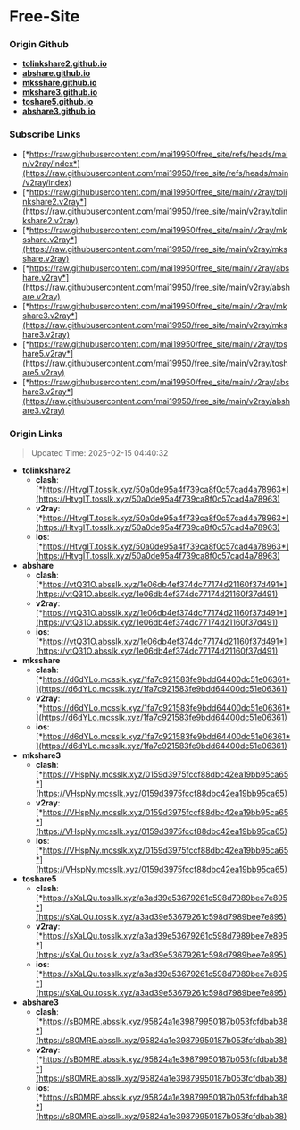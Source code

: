# Free-Site

### Origin Github

- [**tolinkshare2.github.io**](https://github.com/tolinkshare2/tolinkshare2.github.io)
- [**abshare.github.io**](https://github.com/abshare/abshare.github.io)
- [**mksshare.github.io**](https://github.com/mksshare/mksshare.github.io)
- [**mkshare3.github.io**](https://github.com/mkshare3/mkshare3.github.io)
- [**toshare5.github.io**](https://github.com/toshare5/toshare5.github.io)
- [**abshare3.github.io**](https://github.com/abshare3/abshare3.github.io)

### Subscribe Links

- [*https://raw.githubusercontent.com/mai19950/free_site/refs/heads/main/v2ray/index*](https://raw.githubusercontent.com/mai19950/free_site/refs/heads/main/v2ray/index)
- [*https://raw.githubusercontent.com/mai19950/free_site/main/v2ray/tolinkshare2.v2ray*](https://raw.githubusercontent.com/mai19950/free_site/main/v2ray/tolinkshare2.v2ray)
- [*https://raw.githubusercontent.com/mai19950/free_site/main/v2ray/mksshare.v2ray*](https://raw.githubusercontent.com/mai19950/free_site/main/v2ray/mksshare.v2ray)
- [*https://raw.githubusercontent.com/mai19950/free_site/main/v2ray/abshare.v2ray*](https://raw.githubusercontent.com/mai19950/free_site/main/v2ray/abshare.v2ray)
- [*https://raw.githubusercontent.com/mai19950/free_site/main/v2ray/mkshare3.v2ray*](https://raw.githubusercontent.com/mai19950/free_site/main/v2ray/mkshare3.v2ray)
- [*https://raw.githubusercontent.com/mai19950/free_site/main/v2ray/toshare5.v2ray*](https://raw.githubusercontent.com/mai19950/free_site/main/v2ray/toshare5.v2ray)
- [*https://raw.githubusercontent.com/mai19950/free_site/main/v2ray/abshare3.v2ray*](https://raw.githubusercontent.com/mai19950/free_site/main/v2ray/abshare3.v2ray)

### Origin Links

> Updated Time: 2025-02-15 04:40:32

- **tolinkshare2**
  - **clash**: [*https://HtvgIT.tosslk.xyz/50a0de95a4f739ca8f0c57cad4a78963*](https://HtvgIT.tosslk.xyz/50a0de95a4f739ca8f0c57cad4a78963)
  - **v2ray**: [*https://HtvgIT.tosslk.xyz/50a0de95a4f739ca8f0c57cad4a78963*](https://HtvgIT.tosslk.xyz/50a0de95a4f739ca8f0c57cad4a78963)
  - **ios**: [*https://HtvgIT.tosslk.xyz/50a0de95a4f739ca8f0c57cad4a78963*](https://HtvgIT.tosslk.xyz/50a0de95a4f739ca8f0c57cad4a78963)
- **abshare**
  - **clash**: [*https://vtQ31O.absslk.xyz/1e06db4ef374dc77174d21160f37d491*](https://vtQ31O.absslk.xyz/1e06db4ef374dc77174d21160f37d491)
  - **v2ray**: [*https://vtQ31O.absslk.xyz/1e06db4ef374dc77174d21160f37d491*](https://vtQ31O.absslk.xyz/1e06db4ef374dc77174d21160f37d491)
  - **ios**: [*https://vtQ31O.absslk.xyz/1e06db4ef374dc77174d21160f37d491*](https://vtQ31O.absslk.xyz/1e06db4ef374dc77174d21160f37d491)
- **mksshare**
  - **clash**: [*https://d6dYLo.mcsslk.xyz/1fa7c921583fe9bdd64400dc51e06361*](https://d6dYLo.mcsslk.xyz/1fa7c921583fe9bdd64400dc51e06361)
  - **v2ray**: [*https://d6dYLo.mcsslk.xyz/1fa7c921583fe9bdd64400dc51e06361*](https://d6dYLo.mcsslk.xyz/1fa7c921583fe9bdd64400dc51e06361)
  - **ios**: [*https://d6dYLo.mcsslk.xyz/1fa7c921583fe9bdd64400dc51e06361*](https://d6dYLo.mcsslk.xyz/1fa7c921583fe9bdd64400dc51e06361)
- **mkshare3**
  - **clash**: [*https://VHspNy.mcsslk.xyz/0159d3975fccf88dbc42ea19bb95ca65*](https://VHspNy.mcsslk.xyz/0159d3975fccf88dbc42ea19bb95ca65)
  - **v2ray**: [*https://VHspNy.mcsslk.xyz/0159d3975fccf88dbc42ea19bb95ca65*](https://VHspNy.mcsslk.xyz/0159d3975fccf88dbc42ea19bb95ca65)
  - **ios**: [*https://VHspNy.mcsslk.xyz/0159d3975fccf88dbc42ea19bb95ca65*](https://VHspNy.mcsslk.xyz/0159d3975fccf88dbc42ea19bb95ca65)
- **toshare5**
  - **clash**: [*https://sXaLQu.tosslk.xyz/a3ad39e53679261c598d7989bee7e895*](https://sXaLQu.tosslk.xyz/a3ad39e53679261c598d7989bee7e895)
  - **v2ray**: [*https://sXaLQu.tosslk.xyz/a3ad39e53679261c598d7989bee7e895*](https://sXaLQu.tosslk.xyz/a3ad39e53679261c598d7989bee7e895)
  - **ios**: [*https://sXaLQu.tosslk.xyz/a3ad39e53679261c598d7989bee7e895*](https://sXaLQu.tosslk.xyz/a3ad39e53679261c598d7989bee7e895)
- **abshare3**
  - **clash**: [*https://sB0MRE.absslk.xyz/95824a1e39879950187b053fcfdbab38*](https://sB0MRE.absslk.xyz/95824a1e39879950187b053fcfdbab38)
  - **v2ray**: [*https://sB0MRE.absslk.xyz/95824a1e39879950187b053fcfdbab38*](https://sB0MRE.absslk.xyz/95824a1e39879950187b053fcfdbab38)
  - **ios**: [*https://sB0MRE.absslk.xyz/95824a1e39879950187b053fcfdbab38*](https://sB0MRE.absslk.xyz/95824a1e39879950187b053fcfdbab38)
